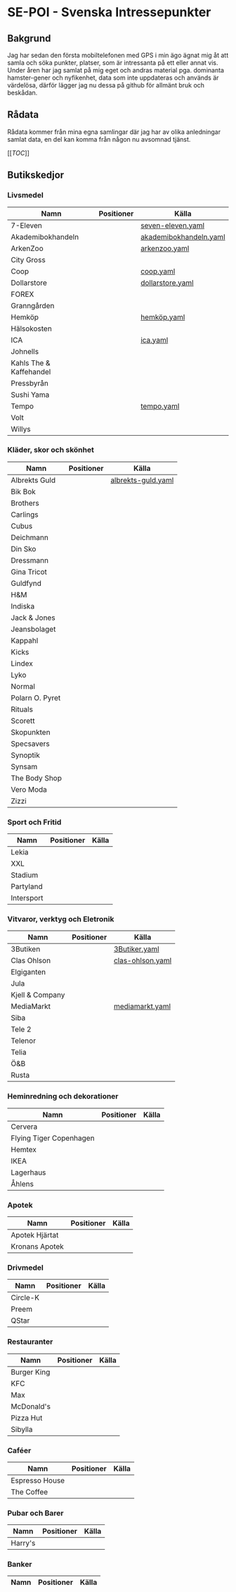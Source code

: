 # SE-POI - Svenska Intressepunkter

## Bakgrund
Jag har sedan den första mobiltelefonen med GPS i min ägo ägnat mig åt att samla och söka punkter, platser, som är intressanta på ett eller annat vis. Under åren har jag samlat på mig eget och andras material pga. dominanta hamster-gener och nyfikenhet, data som inte uppdateras och används är värdelösa, därför lägger jag nu dessa på github för allmänt bruk och beskådan.


## Rådata
Rådata kommer från mina egna samlingar där jag har av olika anledningar samlat data, en del kan komma från någon nu avsomnad tjänst.

[[_TOC_]]


## Butikskedjor

### Livsmedel

| Namn                    | Positioner | Källa                                                        |
| ----------------------- | ---------- | ------------------------------------------------------------ |
| 7-Eleven                |            | [seven-eleven.yaml](./yaml/stores/seven-eleven.yaml)         |
| Akademibokhandeln       |            | [akademibokhandeln.yaml](./yaml/stores/akademibokhandeln.yaml) |
| ArkenZoo                |            | [arkenzoo.yaml](./yaml/stores/arkenzoo.yaml)                 |
| City Gross              |            |                                                              |
| Coop                    |            | [coop.yaml](./yaml/stores/coop.yaml)                         |
| Dollarstore             |            | [dollarstore.yaml](./yaml/stores/dollarstore.yaml)           |
| FOREX                   |            |                                                              |
| Granngården             |            |                                                              |
| Hemköp                  |            | [hemköp.yaml](./yaml/stores/hemköp.yaml)                     |
| Hälsokosten             |            |                                                              |
| ICA                     |            | [ica.yaml](./yaml/stores/ica.yaml)                           |
| Johnells                |            |                                                              |
| Kahls The & Kaffehandel |            |                                                              |
| Pressbyrån              |            |                                                              |
| Sushi Yama              |            |                                                              |
| Tempo                   |            | [tempo.yaml](./yaml/stores/tempo.yaml)                       |
| Volt                    |            |                                                              |
| Willys                  |            |                                                              |


### Kläder, skor och skönhet

| Namn            | Positioner | Källa                                                  |
| --------------- | ---------- | ------------------------------------------------------ |
| Albrekts Guld   |            | [albrekts-guld.yaml](./yaml/stores/albrekts-guld.yaml) |
| Bik Bok         |            |                                                        |
| Brothers        |            |                                                        |
| Carlings        |            |                                                        |
| Cubus           |            |                                                        |
| Deichmann       |            |                                                        |
| Din Sko         |            |                                                        |
| Dressmann       |            |                                                        |
| Gina Tricot     |            |                                                        |
| Guldfynd        |            |                                                        |
| H&M             |            |                                                        |
| Indiska         |            |                                                        |
| Jack & Jones    |            |                                                        |
| Jeansbolaget    |            |                                                        |
| Kappahl         |            |                                                        |
| Kicks           |            |                                                        |
| Lindex          |            |                                                        |
| Lyko            |            |                                                        |
| Normal          |            |                                                        |
| Polarn O. Pyret |            |                                                        |
| Rituals         |            |                                                        |
| Scorett         |            |                                                        |
| Skopunkten      |            |                                                        |
| Specsavers      |            |                                                        |
| Synoptik        |            |                                                        |
| Synsam          |            |                                                        |
| The Body Shop   |            |                                                        |
| Vero Moda       |            |                                                        |
| Zizzi           |            |                                                        |


### Sport och Fritid

| Namn            | Positioner | Källa                                              |
| --------------- | ---------- | -------------------------------------------------- |
| Lekia                   |            |                                                              |
| XXL                     |            |                                                              |
| Stadium                 |            |                                                              |
| Partyland               |            |                                                              |
| Intersport              |            |                                                              |


### Vitvaror, verktyg och Eletronik

| Namn            | Positioner | Källa                                              |
| --------------- | ---------- | -------------------------------------------------- |
| 3Butiken        |            | [3Butiker.yaml](./yaml/stores/3Butiker.yaml)       |
| Clas Ohlson     |            | [clas-ohlson.yaml](./yaml/stores/clas-ohlson.yaml) |
| Elgiganten      |            |                                                    |
| Jula            |            |                                                    |
| Kjell & Company |            |                                                    |
| MediaMarkt      |            | [mediamarkt.yaml](./yaml/stores/mediamarkt.yaml)   |
| Siba            |            |                                                    |
| Tele 2          |            |                                                    |
| Telenor         |            |                                                    |
| Telia           |            |                                                    |
| Ö&B             |            |                                                    |
| Rusta                   |            |                                                              |


### Heminredning och dekorationer

| Namn                    | Positioner | Källa                                                        |
| ----------------------- | ---------- | ------------------------------------------------------------ |
| Cervera                 |            |                                                              |
| Flying Tiger Copenhagen |            |                                                              |
| Hemtex                  |            |                                                              |
| IKEA                    |            |                                                              |
| Lagerhaus               |            |                                                              |
| Åhlens                  |            |                                                              |


### Apotek

| Namn           | Positioner | Källa |
| -------------- | ---------- | ----- |
| Apotek Hjärtat |            |       |
| Kronans Apotek |            |       |


### Drivmedel

| Namn     | Positioner | Källa |
| -------- | ---------- | ----- |
| Circle-K |            |       |
| Preem    |            |       |
| QStar    |            |       |



### Restauranter

| Namn        | Positioner | Källa |
| ----------- | ---------- | ----- |
| Burger King |            |       |
| KFC         |            |       |
| Max         |            |       |
| McDonald's  |            |       |
| Pizza Hut   |            |       |
| Sibylla     |            |       |



### Caféer

| Namn           | Positioner | Källa |
| -------------- | ---------- | ----- |
| Espresso House |            |       |
| The Coffee              |            |                                                              |



### Pubar och Barer

| Namn                    | Positioner | Källa                                                        |
| ----------------------- | ---------- | ------------------------------------------------------------ |
| Harry's     |



### Banker

| Namn | Positioner | Källa |
| ---- | ---------- | ----- |

